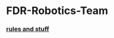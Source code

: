 # FDR-Robotics-Team
### [rules and stuff]([Gofundme](https://www.kipr.org/botball)https://www.kipr.org/botball)
